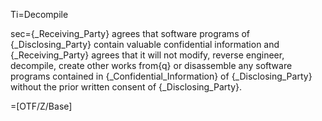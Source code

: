 Ti=Decompile

sec={_Receiving_Party} agrees that software programs of {_Disclosing_Party} contain valuable confidential information and {_Receiving_Party} agrees that it will not modify, reverse engineer, decompile, create other works from{q} or disassemble any software programs contained in {_Confidential_Information} of {_Disclosing_Party} without the prior written consent of {_Disclosing_Party}.

=[OTF/Z/Base]